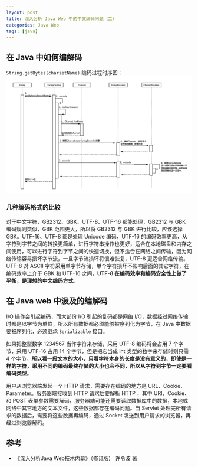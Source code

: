 ```yaml
---
layout: post
title: 深入分析 Java Web 中的中文编码问题（二）
categories: Java Web
tags: [java]
---
```


## 在 Java 中如何编解码

`String.getBytes(charsetName)` 编码过程时序图：
![](/assets/images/post/java/getBytes.png)

### 几种编码格式的比较

对于中文字符，GB2312、GBK、UTF-8、UTF-16 都能处理，GB2312 与 GBK 编码规则类似，GBK 范围更大，所以将 GB2312 与 GBK 进行比较，应该选择 GBK。UTF-16、UTF-8 都是处理 Unicode 编码，UTF-16 的编码效率更高，从字符到字节之间的转换更简单，进行字符串操作也更好，适合在本地磁盘和内存之间使用，可以进行字符到字节之间的快速切换，但不适合在网络之间传输，因为网络传输容易损坏字节流，一旦字节流损坏将很难恢复，UTF-8 更适合网络传输。UTF-8 对 ASCII 字符采用单字节存储，单个字符损坏不影响后面的其它字符，在编码效率上介于 GBK 和 UTF-16 之间，**UTF-8 在编码效率和编码安全性上做了平衡，是理想的中文编码方式**。

## 在 Java web 中汲及的编解码

I/O 操作会引起编码，而大部份 I/O 引起的乱码都是网络 I/O，数据经过网络传输时都是以字节为单位，所以所有数据都必须能够被序列化为字节，在 Java 中数据要被序列化，必须继承 `Serializable` 接口。

如果把整型数字 1234567 当作字符来存储，采用 UTF-8 编码将会占用 7 个字节，采用 UTF-16 占用 14 个字节，但是把它当成 int 类型的数字来存储时则只需 4 个字节。**所以看一段文本的大小，只看字符本身的长度是没有意义的，即使是一样的字符，采用不同的编码最终存储的大小也会不同，所以从字符到字节一定要看编码类型**。

用户从浏览器端发起一个 HTTP 请求，需要存在编码的地方是 URL、Cookie、Parameter。服务器端接收到 HTTP 请求后要解析 HTTP ，其中 URI、Cookie、和 POST 表单参数需要解码，服务器端可能还需要读取数据库中的数据，本地或网络中其它地方的文本文件，这些数据都存在编码问题。当 Servlet 处理完所有请求的数据后，需要将这些数据再编码，通过 Socket 发送到用户请求的浏览器，再经过浏览器解码。


## 参考

* 《深入分析Java Web技术内幕》（修订版） 许令波 著
